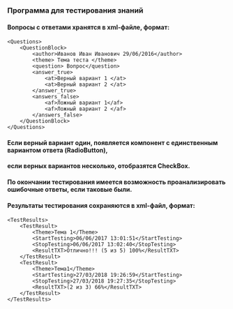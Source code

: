 ### Программа для тестирования знаний

#### Вопросы с ответами хранятся в xml-файле, формат:
```
<Questions>
	<QuestionBlock>
		<author>Иванов Иван Иванович 29/06/2016</author>
		<theme> Тема теста </theme>
		<question> Вопрос</question>
		<answer_true>
			<at>Верный вариант 1 </at>
			<at>Верный вариант 2 </at>
		</answer_true>
		<answers_false>
			<af>Ложный вариант 1</af>
			<af>Ложный вариант 2 </af>
		</answers_false>
	</QuestionBlock>
</Questions>
```

#### Если верный вариант один, появляется компонент с единственным вариантом ответа (RadioButton),
#### если верных вариантов несколько, отобразятся CheckBox.

#### По окончании тестирования имеется возможность проанализировать ошибочные ответы, если таковые были.
#### Результаты тестирования сохраняются в xml-файл, формат:
```
<TestResults>
    <TestResult>
        <Theme>Тема 1</Theme>
        <StartTesting>06/06/2017 13:01:51</StartTesting>
        <StopTesting>06/06/2017 13:02:40</StopTesting>
        <ResultTXT>Отлично!!! (5 из 5) 100%</ResultTXT>
    </TestResult>
    <TestResult>
        <Theme>Тема1</Theme>
        <StartTesting>27/03/2018 19:26:59</StartTesting>
        <StopTesting>27/03/2018 19:27:35</StopTesting>
        <ResultTXT>(2 из 3) 66%</ResultTXT>
    </TestResult>
</TestResults>
```